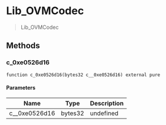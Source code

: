 # Lib_OVMCodec



> Lib_OVMCodec





## Methods

### c_0xe0526d16

```solidity
function c_0xe0526d16(bytes32 c__0xe0526d16) external pure
```





#### Parameters

| Name | Type | Description |
|---|---|---|
| c__0xe0526d16 | bytes32 | undefined




